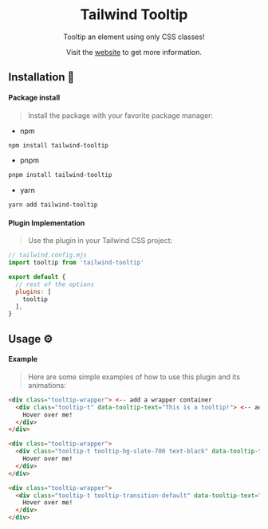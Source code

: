 <div align="center">

# Tailwind Tooltip

Tooltip an element using only CSS classes!

Visit the [website](https://github.com/SantiMit1/tailwind-tooltip) to get more information.
</div>
  
## Installation :book:

#### Package install

> Install the package with your favorite package manager:

- npm
```bash
npm install tailwind-tooltip
```
- pnpm
```bash
pnpm install tailwind-tooltip
```
- yarn
```bash
yarn add tailwind-tooltip
```

#### Plugin Implementation
> Use the plugin in your Tailwind CSS project:

```js
// tailwind.config.mjs
import tooltip from 'tailwind-tooltip'

export default {
  // rest of the options
  plugins: [
    tooltip
  ],
}
```

## Usage :gear:

#### Example

> Here are some simple examples of how to use this plugin and its animations:

```html
<div class="tooltip-wrapper"> <-- add a wrapper container
  <div class="tooltip-t" data-tooltip-text="This is a tooltip!"> <-- add the tooltip position and content
    Hover over me!
  </div>
</div>
```

```html
<div class="tooltip-wrapper">
  <div class="tooltip-t tooltip-bg-slate-700 text-black" data-tooltip-text="This is a tooltip!"> <-- change background and text colors
    Hover over me!
  </div>
</div>
```

```html
<div class="tooltip-wrapper">
  <div class="tooltip-t tooltip-transition-default" data-tooltip-text="This is a tooltip!"> <-- add transitions
    Hover over me!
  </div>
</div>
```
